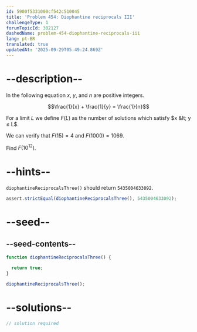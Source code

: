```yaml
---
id: 5900f5331000cf542c510045
title: 'Problem 454: Diophantine reciprocals III'
challengeType: 1
forumTopicId: 302127
dashedName: problem-454-diophantine-reciprocals-iii
lang: pt-BR
translated: true
updatedAt: '2025-09-29T05:49:24.869Z'
---
```


# --description--

In the following equation $x$, $y$, and $n$ are positive integers.

$$\frac{1}{x} + \frac{1}{y} = \frac{1}{n}$$

For a limit $L$ we define $F(L)$ as the number of solutions which satisfy $x &lt; y ≤ L$.

We can verify that $F(15) = 4$ and $F(1000) = 1069$.

Find $F({10}^{12})$.

# --hints--

`diophantineReciprocalsThree()` should return `5435004633092`.

```js
assert.strictEqual(diophantineReciprocalsThree(), 5435004633092);
```

# --seed--

## --seed-contents--

```js
function diophantineReciprocalsThree() {

  return true;
}

diophantineReciprocalsThree();
```

# --solutions--

```js
// solution required
```
